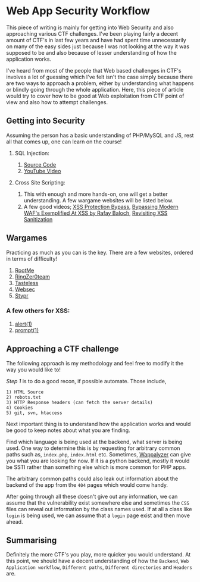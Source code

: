 # Web App Security Workflow #

This piece of writing is mainly for getting into Web Security and also approaching various CTF challenges. I've been playing fairly a decent amount of CTF's in last few years and have had spent time unnecessarily on many of the easy sides just because I was not looking at the way it was supposed to be and also because of lesser understanding of how the application works.

I've heard from most of the people that Web based challenges in CTF's involves a lot of guessing which I've felt isn't the case simply because there are two ways to approach a problem, either by understanding what happens or blindly going through the whole application. Here, this piece of article would try to cover how to be good at Web exploitation from CTF point of view and also how to attempt challenges.


## Getting into Security ##

Assuming the person has a basic understanding of PHP/MySQL and JS, rest all that comes up, one can learn on the course!

1) SQL Injection:
    1) [Source Code](https://github.com/Audi-1/sqli-labs)
    2) [YouTube Video](https://www.youtube.com/playlist?list=PLkiAz1NPnw8qEgzS7cgVMKavvOAdogsro)

2) Cross Site Scripting:
    1) This with enough and more hands-on, one will get a better understanding. A few wargame websites will be listed below.
    2) A few good videos; [XSS Protection Bypass](https://www.youtube.com/watch?v=TKn5qdti66c), [Bypassing Modern WAF's Exemplified At XSS by Rafay Baloch](https://www.youtube.com/watch?v=dWLpw-7_pa8), [Revisiting XSS Sanitization](https://www.youtube.com/watch?v=LLtOJNeMp7c)

## Wargames ##
Practicing as much as you can is the key. There are a few websites, ordered in terms of difficulty!

1) [RootMe](https://www.root-me.org/wargame?lang=en)
2) [RingZer0team](https://ringzer0team.com/)
3) [Tasteless](http://chall.tasteless.eu/)
4) [Websec](https://websec.fr/)
5) [Stypr](https://chall.stypr.com/)

### A few others for XSS: ###
1) [alert(1)](https://alf.nu/alert1)
2) [prompt(1)](http://prompt.ml/0)

## Approaching a CTF challenge ##
The following approach is my methodology and feel free to modify it the way you would like to!

*Step 1* is to do a good recon, if possible automate. Those include,

    1) HTML Source
    2) robots.txt
    3) HTTP Response headers (can fetch the server details)
    4) Cookies
    5) git, svn, htaccess

Next important thing is to understand how the application works and would be good to keep notes about what you are finding.

Find which language is being used at the backend, what server is being used. One way to determine this is by requesting for arbitrary common paths such as, `index.php`, `index.html` etc. Sometimes, [Wappalyzer](https://chrome.google.com/webstore/detail/wappalyzer/gppongmhjkpfnbhagpmjfkannfbllamg?hl=en) can give you what you are looking for now. If it is a python backend, mostly it would be SSTI rather than something else which is more common for PHP apps.

The arbitrary common paths could also leak out information about the backend of the app from the `404` pages which would come handy.

After going through all these doesn't give out any information, we can assume that the vulnerability exist somewhere else and sometimes the `CSS` files can reveal out information by the class names used. If at all a class like `login` is being used, we can assume that a `login` page exist and then move ahead.

## Summarising ##

Definitely the more CTF's you play, more quicker you would understand. At this point, we should have a decent understanding of how the `Backend`, `Web Application workflow`, `Different paths`, `Different directories` and `Headers` are.  
